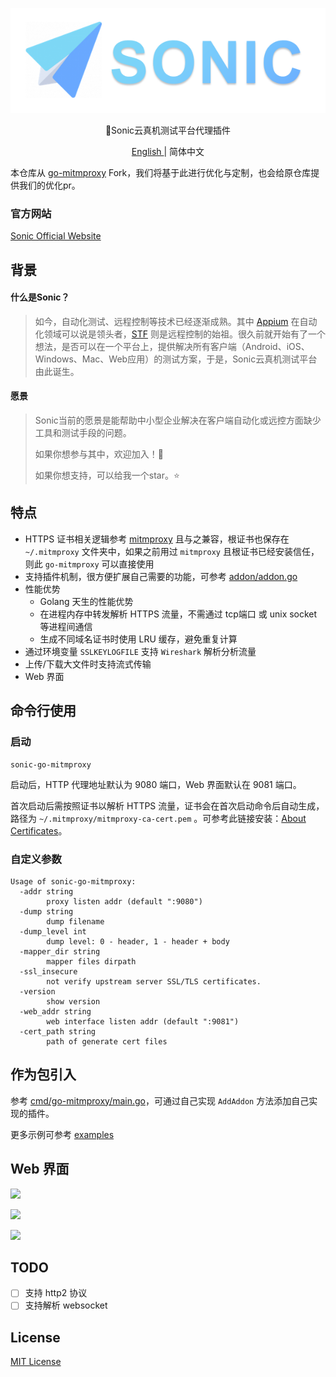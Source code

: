 <p align="center">
  <img src="https://raw.githubusercontent.com/SonicCloudOrg/sonic-server/main/logo.png">
</p>
<p align="center">🎉Sonic云真机测试平台代理插件</p>
<p align="center">
<a href="https://github.com/SonicCloudOrg/sonic-go-mitmproxy/blob/main/README.md">  
    English
  </a>
  <span>| 简体中文</span>
</p>

本仓库从 [go-mitmproxy](https://github.com/lqqyt2423/go-mitmproxy) Fork，我们将基于此进行优化与定制，也会给原仓库提供我们的优化pr。

### 官方网站
[Sonic Official Website](http://sonic-cloud.gitee.io)
## 背景

#### 什么是Sonic？

> 如今，自动化测试、远程控制等技术已经逐渐成熟。其中 [Appium](https://github.com/appium/appium) 在自动化领域可以说是领头者，[STF](https://github.com/openstf/stf) 则是远程控制的始祖。很久前就开始有了一个想法，是否可以在一个平台上，提供解决所有客户端（Android、iOS、Windows、Mac、Web应用）的测试方案，于是，Sonic云真机测试平台由此诞生。

#### 愿景

> Sonic当前的愿景是能帮助中小型企业解决在客户端自动化或远控方面缺少工具和测试手段的问题。
>
>  如果你想参与其中，欢迎加入！💪
>
> 如果你想支持，可以给我一个star。⭐


## 特点

- HTTPS 证书相关逻辑参考 [mitmproxy](https://mitmproxy.org/) 且与之兼容，根证书也保存在 `~/.mitmproxy` 文件夹中，如果之前用过 `mitmproxy`
  且根证书已经安装信任，则此 `go-mitmproxy` 可以直接使用
- 支持插件机制，很方便扩展自己需要的功能，可参考 [addon/addon.go](./addon/addon.go)
- 性能优势
    - Golang 天生的性能优势
    - 在进程内存中转发解析 HTTPS 流量，不需通过 tcp端口 或 unix socket 等进程间通信
    - 生成不同域名证书时使用 LRU 缓存，避免重复计算
- 通过环境变量 `SSLKEYLOGFILE` 支持 `Wireshark` 解析分析流量
- 上传/下载大文件时支持流式传输
- Web 界面

## 命令行使用

### 启动

```
sonic-go-mitmproxy
```

启动后，HTTP 代理地址默认为 9080 端口，Web 界面默认在 9081 端口。

首次启动后需按照证书以解析 HTTPS 流量，证书会在首次启动命令后自动生成，路径为 `~/.mitmproxy/mitmproxy-ca-cert.pem`
。可参考此链接安装：[About Certificates](https://docs.mitmproxy.org/stable/concepts-certificates/)。

### 自定义参数

```
Usage of sonic-go-mitmproxy:
  -addr string
    	proxy listen addr (default ":9080")
  -dump string
    	dump filename
  -dump_level int
    	dump level: 0 - header, 1 - header + body
  -mapper_dir string
    	mapper files dirpath
  -ssl_insecure
    	not verify upstream server SSL/TLS certificates.
  -version
    	show version
  -web_addr string
    	web interface listen addr (default ":9081")
  -cert_path string
    	path of generate cert files
```

## 作为包引入

参考 [cmd/go-mitmproxy/main.go](./cmd/go-mitmproxy/main.go)，可通过自己实现 `AddAddon` 方法添加自己实现的插件。

更多示例可参考 [examples](./examples)

## Web 界面

![](./assets/web-1.png)

![](./assets/web-2.png)

![](./assets/web-3.png)

## TODO

- [ ] 支持 http2 协议
- [ ] 支持解析 websocket

## License

[MIT License](./LICENSE)
